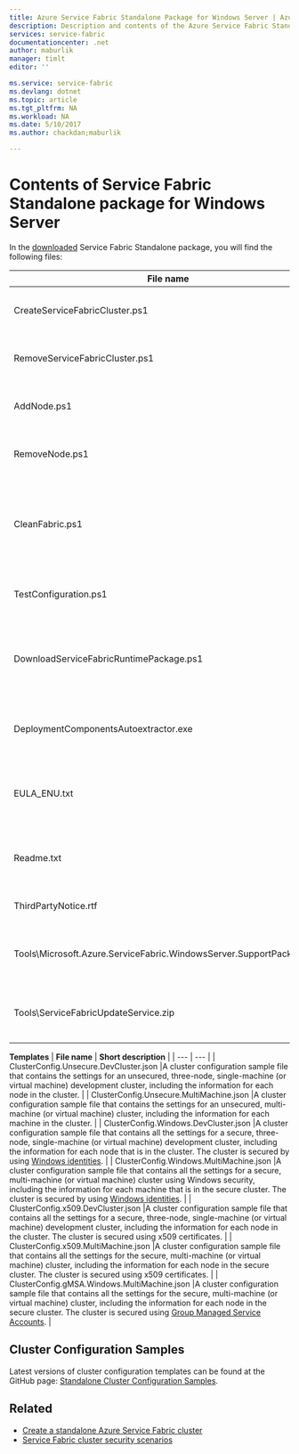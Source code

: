 ```yaml
---
title: Azure Service Fabric Standalone Package for Windows Server | Azure
description: Description and contents of the Azure Service Fabric Standalone package for Windows Server.
services: service-fabric
documentationcenter: .net
author: maburlik
manager: timlt
editor: ''

ms.service: service-fabric
ms.devlang: dotnet
ms.topic: article
ms.tgt_pltfrm: NA
ms.workload: NA
ms.date: 5/10/2017
ms.author: chackdan;maburlik

---
```


# Contents of Service Fabric Standalone package for Windows Server
In the [downloaded](http://go.microsoft.com/fwlink/?LinkId=730690) Service Fabric Standalone package, you will find the following files:

| **File name** | **Short description** |
| --- | --- |
| CreateServiceFabricCluster.ps1 |A PowerShell script that creates the cluster using the settings in ClusterConfig.json. |
| RemoveServiceFabricCluster.ps1 |A PowerShell script that removes a cluster using the settings in ClusterConfig.json. |
| AddNode.ps1 |A PowerShell script for adding a node to an existing deployed cluster on the current machine. |
| RemoveNode.ps1 |A PowerShell script for removing a node from an existing deployed cluster from the current machine. |
| CleanFabric.ps1 |A PowerShell script for cleaning a standalone Service Fabric installation off the current machine. Previous MSI installations should be removed using their own associated uninstallers. |
| TestConfiguration.ps1 |A PowerShell script for analyzing the infrastructure as specified in the Cluster.json. |
| DownloadServiceFabricRuntimePackage.ps1 |A PowerShell script used for downloading the latest runtime package out of band, for scenarios where the deploying machine is not connected to the internet. |
| DeploymentComponentsAutoextractor.exe |Self-extracting archive containing Deployment Components used by the Standalone package scripts. |
| EULA_ENU.txt |The license terms for the use of Microsoft Azure Service Fabric standalone Windows Server package. You can [download a copy of the EULA](http://go.microsoft.com/fwlink/?LinkID=733084) now. |
| Readme.txt |A link to the release notes and basic installation instructions. It is a subset of the instructions in this document. |
| ThirdPartyNotice.rtf |Notice of third-party software that is in the package. |
| Tools\Microsoft.Azure.ServiceFabric.WindowsServer.SupportPackage.zip |StandaloneLogCollector.exe which is run on demand to collect and upload trace logs to Microsoft for support purpose. |
| Tools\ServiceFabricUpdateService.zip |A tool used to enable auto code upgrade for clusters which don't have internet access. More details can be found [here](service-fabric-cluster-upgrade-windows-server.md)|

**Templates** 
| **File name** | **Short description** |
| --- | --- |
| ClusterConfig.Unsecure.DevCluster.json |A cluster configuration sample file that contains the settings for an unsecured, three-node, single-machine (or virtual machine) development cluster, including the information for each node in the cluster. |
| ClusterConfig.Unsecure.MultiMachine.json |A cluster configuration sample file that contains the settings for an unsecured, multi-machine (or virtual machine) cluster, including the information for each machine in the cluster. |
| ClusterConfig.Windows.DevCluster.json |A cluster configuration sample file that contains all the settings for a secure, three-node, single-machine (or virtual machine) development cluster, including the information for each node that is in the cluster. The cluster is secured by using [Windows identities](https://msdn.microsoft.com/library/ff649396.aspx). |
| ClusterConfig.Windows.MultiMachine.json |A cluster configuration sample file that contains all the settings for a secure, multi-machine (or virtual machine) cluster using Windows security, including the information for each machine that is in the secure cluster. The cluster is secured by using [Windows identities](https://msdn.microsoft.com/library/ff649396.aspx). |
| ClusterConfig.x509.DevCluster.json |A cluster configuration sample file that contains all the settings for a secure, three-node, single-machine (or virtual machine) development cluster, including the information for each node in the cluster. The cluster is secured using x509 certificates. |
| ClusterConfig.x509.MultiMachine.json |A cluster configuration sample file that contains all the settings for the secure, multi-machine (or virtual machine) cluster, including the information for each node in the secure cluster. The cluster is secured using x509 certificates. |
| ClusterConfig.gMSA.Windows.MultiMachine.json |A cluster configuration sample file that contains all the settings for the secure, multi-machine (or virtual machine) cluster, including the information for each node in the secure cluster. The cluster is secured using [Group Managed Service Accounts](https://technet.microsoft.com/en-us/library/jj128431(v=ws.11).aspx). |

## Cluster Configuration Samples
Latest versions of cluster configuration templates can be found at the GitHub page: [Standalone Cluster Configuration Samples](https://github.com/Azure-Samples/service-fabric-dotnet-standalone-cluster-configuration/tree/master/Samples).

## Related
* [Create a standalone Azure Service Fabric cluster](service-fabric-cluster-creation-for-windows-server.md)
* [Service Fabric cluster security scenarios](service-fabric-windows-cluster-windows-security.md)
